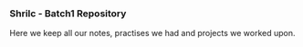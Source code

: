 ### Shrilc - Batch1 Repository

Here we keep all our notes, practises we had and projects we worked upon.
